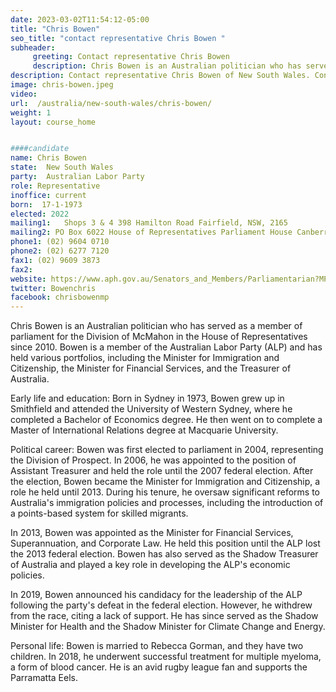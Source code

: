```yaml
---
date: 2023-03-02T11:54:12-05:00
title: "Chris Bowen"
seo_title: "contact representative Chris Bowen "
subheader:
     greeting: Contact representative Chris Bowen
     description: Chris Bowen is an Australian politician who has served as a member of parliament for the Division of McMahon in the House of Representatives since 2010.
description: Contact representative Chris Bowen of New South Wales. Contact information for Chris Bowen includes email address, phone number, and mailing address.
image: chris-bowen.jpeg
video:
url:  /australia/new-south-wales/chris-bowen/
weight: 1
layout: course_home


####candidate
name: Chris Bowen
state:	New South Wales
party:	Australian Labor Party
role: Representative
inoffice: current
born:  17-1-1973
elected: 2022
mailing1:	Shops 3 & 4 398 Hamilton Road Fairfield, NSW, 2165
mailing2: PO Box 6022 House of Representatives Parliament House Canberra ACT 2600
phone1:	(02) 9604 0710
phone2: (02) 6277 7120
fax1: (02) 9609 3873
fax2:
website: https://www.aph.gov.au/Senators_and_Members/Parliamentarian?MPID=DZS
twitter: Bowenchris
facebook: chrisbowenmp
---
```


Chris Bowen is an Australian politician who has served as a member of parliament for the Division of McMahon in the House of Representatives since 2010. Bowen is a member of the Australian Labor Party (ALP) and has held various portfolios, including the Minister for Immigration and Citizenship, the Minister for Financial Services, and the Treasurer of Australia.

Early life and education:
Born in Sydney in 1973, Bowen grew up in Smithfield and attended the University of Western Sydney, where he completed a Bachelor of Economics degree. He then went on to complete a Master of International Relations degree at Macquarie University.

Political career:
Bowen was first elected to parliament in 2004, representing the Division of Prospect. In 2006, he was appointed to the position of Assistant Treasurer and held the role until the 2007 federal election. After the election, Bowen became the Minister for Immigration and Citizenship, a role he held until 2013. During his tenure, he oversaw significant reforms to Australia's immigration policies and processes, including the introduction of a points-based system for skilled migrants.

In 2013, Bowen was appointed as the Minister for Financial Services, Superannuation, and Corporate Law. He held this position until the ALP lost the 2013 federal election. Bowen has also served as the Shadow Treasurer of Australia and played a key role in developing the ALP's economic policies.

In 2019, Bowen announced his candidacy for the leadership of the ALP following the party's defeat in the federal election. However, he withdrew from the race, citing a lack of support. He has since served as the Shadow Minister for Health and the Shadow Minister for Climate Change and Energy.

Personal life:
Bowen is married to Rebecca Gorman, and they have two children. In 2018, he underwent successful treatment for multiple myeloma, a form of blood cancer. He is an avid rugby league fan and supports the Parramatta Eels.
